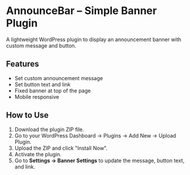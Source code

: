 # AnnounceBar – Simple Banner Plugin

A lightweight WordPress plugin to display an announcement banner with custom message and button.

## Features

- Set custom announcement message
- Set button text and link
- Fixed banner at top of the page
- Mobile responsive


## How to Use

1. Download the plugin ZIP file.
2. Go to your WordPress Dashboard → Plugins → Add New → Upload Plugin.
3. Upload the ZIP and click "Install Now".
4. Activate the plugin.
5. Go to **Settings → Banner Settings** to update the message, button text, and link.


